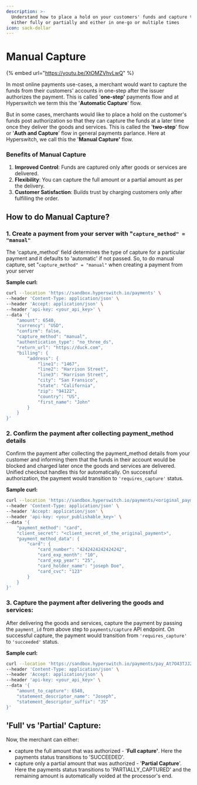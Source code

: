 ```yaml
---
description: >-
  Understand how to place a hold on your customers' funds and capture them later
  either fully or partially and either in one-go or multiple times
icon: sack-dollar
---
```


# Manual Capture

{% embed url="https://youtu.be/XtOMZVhvLwQ" %}

In most online payments use-cases, a merchant would want to capture the funds from their customers' accounts in one-step after the issuer authorizes the payment. This is called '**one-step'** payments flow and at Hyperswitch we term this the '**Automatic Capture**' flow.&#x20;

But in some cases, merchants would like to place a hold on the customer's funds post authorization so that they can capture the funds at a later time once they deliver the goods and services. This is called the '**two-step**' flow or '**Auth and Capture**' flow in general payments parlance. Here at Hyperswitch, we call this the '**Manual Capture'** flow.

### Benefits of Manual Capture

1. **Improved Control**: Funds are captured only after goods or services are delivered.
2. **Flexibility**: You can capture the full amount or a partial amount as per the delivery.
3. **Customer Satisfaction**: Builds trust by charging customers only after fulfilling the order.

## **How to do Manual Capture?**

### 1. Create a payment from your server with "`capture_method" = "manual"`

The 'capture\_method' field determines the type of capture for a particular payment and it defaults to 'automatic' if not passed. So, to do manual capture, set "`capture_method" = "manual"` when creating a payment from your server

**Sample curl:**

```bash
curl --location 'https://sandbox.hyperswitch.io/payments' \
--header 'Content-Type: application/json' \
--header 'Accept: application/json' \
--header 'api-key: <your_api_key>' \
--data '{
    "amount": 6540,
    "currency": "USD",
    "confirm": false,
    "capture_method": "manual",
    "authentication_type": "no_three_ds",
    "return_url": "https://duck.com",
    "billing": {
        "address": {
            "line1": "1467",
            "line2": "Harrison Street",
            "line3": "Harrison Street",
            "city": "San Fransico",
            "state": "California",
            "zip": "94122",
            "country": "US",
            "first_name": "John"
        }
    }
}'
```

### 2. Confirm the payment after collecting payment\_method details

Confirm the payment after collecting the payment\_method details from your customer and informing them that the funds in their account would be blocked and charged later once the goods and services are delivered. Unified checkout handles this for automatically. On successful authorization, the payment would transition to `'requires_capture'` status.

**Sample curl:**

```bash
curl --location 'https://sandbox.hyperswitch.io/payments/<original_payment_id>/confirm' \
--header 'Content-Type: application/json' \
--header 'Accept: application/json' \
--header 'api-key: <your_publishable_key>' \
--data '{
    "payment_method": "card",
    "client_secret": "<client_secret_of_the_original_payment>",
    "payment_method_data": {
        "card": {
            "card_number": "4242424242424242",
            "card_exp_month": "10",
            "card_exp_year": "25",
            "card_holder_name": "joseph Doe",
            "card_cvc": "123"
        }
    }
}'
```

### 3. Capture the payment after delivering the goods and services:

After delivering the goods and services, capture the payment by passing the `payment_id` from above step to `payments/capture` API endpoint.  On successful capture, the payment would transition from `'requires_capture'` to `'succeeded'` status.

**Sample curl:**

```bash
curl --location 'https://sandbox.hyperswitch.io/payments/pay_At7O43TJJZyP7OmrcdQD/capture' \
--header 'Content-Type: application/json' \
--header 'Accept: application/json' \
--header 'api-key: <your_api_key>' \
--data '{
    "amount_to_capture": 6540,
    "statement_descriptor_name": "Joseph",
    "statement_descriptor_suffix": "JS"
}'
```

## **'Full' vs 'Partial' Capture:**

Now, the merchant can either:

* capture the full amount that was authorized - '**Full capture'**. Here the payments status transitions to 'SUCCEEDED'.
* capture only a partial amount that was authorized - '**Partial Capture**'. Here the payments status transitions to 'PARTIALLY\_CAPTURED' and the remaining amount is automatically voided at the processor's end.
